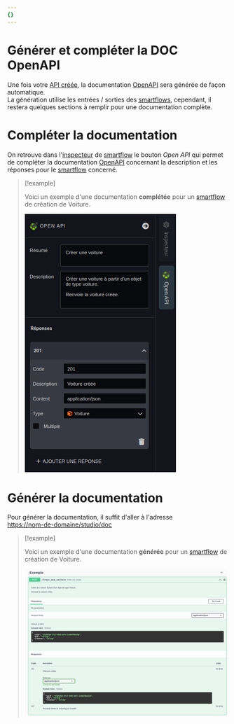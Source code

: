 ```yaml
---
{}
---
```

   
# Générer et compléter la DOC OpenAPI   
   
Une fois votre [API créée](../06%20-%20Smartflows%2C%20connecter%20vos%20apps/1%20-%20Cr%C3%A9er%20une%20API.md), la documentation [OpenAPI](../_glossaire/Glossaire.md#openapi) sera générée de façon automatique.   
La génération utilise les entrées / sorties des [smartflows](../_glossaire/Glossaire.md), cependant, il restera quelques sections à remplir pour une documentation complète.   
   
# Compléter la documentation   
   
On retrouve dans l'[inspecteur](../_glossaire/Glossaire.md#inspecteur) de [smartflow](../_glossaire/Glossaire.md) le bouton *Open API* qui permet de compléter la documentation [OpenAPI](../_glossaire/Glossaire.md#openapi) concernant la description et les réponses pour le [smartflow](../_glossaire/Glossaire.md) concerné.    
   
>[!example]   
>   
>Voici un exemple d'une documentation **complétée** pour un [smartflow](../_glossaire/Glossaire.md) de création de Voiture.   
>   
>![](../_assets/images/smartflows/openapi-inspecteur.png)   
   
# Générer la documentation   
   
Pour générer la documentation, il suffit d'aller à l'adresse   
[https://nom-de-domaine/studio/doc](https://nom-de-domaine/studio/doc)   
   
>[!example]   
>   
>Voici un exemple d'une documentation **générée** pour un [smartflow](../_glossaire/Glossaire.md) de création de Voiture.   
>   
>![](../_assets/images/smartflows/openapi-resultat.png)